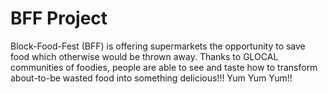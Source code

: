 BFF Project
=========

Block-Food-Fest (BFF) is offering supermarkets the opportunity to save food which otherwise would be thrown away. 
Thanks to GLOCAL communities of foodies, people are able to see and taste how to transform about-to-be wasted food 
into something delicious!!!
Yum Yum Yum!!

